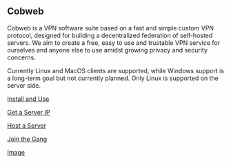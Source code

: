 ## Cobweb

Cobweb is a VPN software suite based on a fast and simple custom VPN protocol, designed for building a decentralized federation of self-hosted servers. We aim to create a free, easy to use and trustable VPN service for ourselves and anyone else to use amidst growing privacy and security concerns.

Currently Linux and MacOS clients are supported, while Windows support is a long-term goal but not currently planned. Only Linux is supported on the server side.

[Install and Use](https://cobweb-gang.github.io/install)

[Get a Server IP](https://cobweb-gang.github.io/list)

[Host a Server](https://cobweb-gang.github.io/host)

[Join the Gang](https://cobweb-gang.github.io/join)

[Image](./logo.png)
